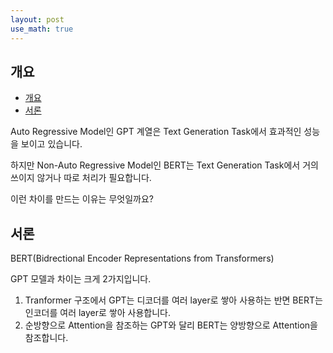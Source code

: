 ```yaml
---
layout: post
use_math: true
---
```



## 개요
- [개요](#개요)
- [서론](#서론)

Auto Regressive Model인 GPT 계열은 Text Generation Task에서 효과적인 성능을 보이고 있습니다.

하지만 Non-Auto Regressive Model인 BERT는 Text Generation Task에서 거의 쓰이지 않거나 따로 처리가 필요합니다.

이런 차이를 만드는 이유는 무엇일까요?

## 서론

BERT(Bidrectional Encoder Representations from Transformers)

GPT 모델과 차이는 크게 2가지입니다.

1. Tranformer 구조에서 GPT는 디코더를 여러 layer로 쌓아 사용하는 반면 BERT는 인코더를 여러 layer로 쌓아 사용합니다.
2. 순방향으로 Attention을 참조하는 GPT와 달리 BERT는 양방향으로 Attention을 참조합니다.